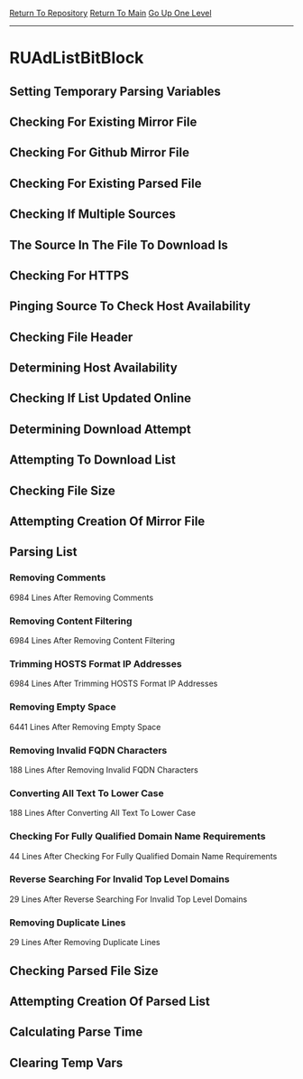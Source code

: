 [Return To Repository](https://github.com/deathbybandaid/piholeparser/)
[Return To Main](https://github.com/deathbybandaid/piholeparser/blob/master/RecentRunLogs/Mainlog.md)
[Go Up One Level](https://github.com/deathbybandaid/piholeparser/blob/master/RecentRunLogs/TopLevelScripts/30-Processing-External-Blacklists.md)
____________________________________
# RUAdListBitBlock
## Setting Temporary Parsing Variables
## Checking For Existing Mirror File
## Checking For Github Mirror File
## Checking For Existing Parsed File
## Checking If Multiple Sources
## The Source In The File To Download Is
## Checking For HTTPS
## Pinging Source To Check Host Availability
## Checking File Header
## Determining Host Availability
## Checking If List Updated Online
## Determining Download Attempt
## Attempting To Download List
## Checking File Size
## Attempting Creation Of Mirror File
## Parsing List
### Removing Comments
6984 Lines After Removing Comments
### Removing Content Filtering
6984 Lines After Removing Content Filtering
### Trimming HOSTS Format IP Addresses
6984 Lines After Trimming HOSTS Format IP Addresses
### Removing Empty Space
6441 Lines After Removing Empty Space
### Removing Invalid FQDN Characters
188 Lines After Removing Invalid FQDN Characters
### Converting All Text To Lower Case
188 Lines After Converting All Text To Lower Case
### Checking For Fully Qualified Domain Name Requirements
44 Lines After Checking For Fully Qualified Domain Name Requirements
### Reverse Searching For Invalid Top Level Domains
29 Lines After Reverse Searching For Invalid Top Level Domains
### Removing Duplicate Lines
29 Lines After Removing Duplicate Lines
## Checking Parsed File Size
## Attempting Creation Of Parsed List
## Calculating Parse Time
## Clearing Temp Vars
